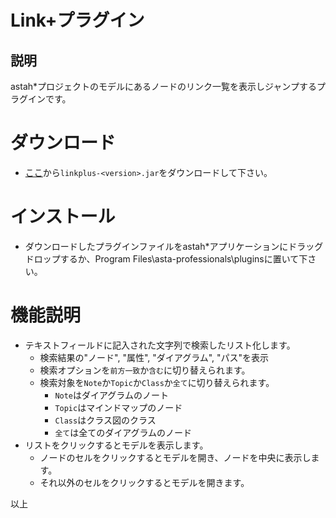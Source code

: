 # Link+プラグイン

## 説明
astah*プロジェクトのモデルにあるノードのリンク一覧を表示しジャンプするプラグインです。

# ダウンロード
- [ここ](https://github.com/snytng/linkplus/releases/latest)から`linkplus-<version>.jar`をダウンロードして下さい。

# インストール
- ダウンロードしたプラグインファイルをastah*アプリケーションにドラッグドロップするか、Program Files\asta-professionals\pluginsに置いて下さい。

# 機能説明
- テキストフィールドに記入された文字列で検索したリスト化します。
  - 検索結果の"ノード", "属性", "ダイアグラム", "パス"を表示
  - 検索オプションを`前方一致`か`含む`に切り替えられます。
  - 検索対象を`Note`か`Topic`か`Class`か`全て`に切り替えられます。
    - `Note`はダイアグラムのノート
    - `Topic`はマインドマップのノード
    - `Class`はクラス図のクラス
    - `全て`は全てのダイアグラムのノード
- リストをクリックするとモデルを表示します。
  - ノードのセルをクリックするとモデルを開き、ノードを中央に表示します。
  - それ以外のセルをクリックするとモデルを開きます。

以上
